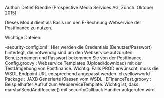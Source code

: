 Author: Detlef Brendle (Prospective Media Services AG, Zürich. Oktober 2015)


Dieses Modul dient als Basis um den E-Rechnung Webservice der Postfinance zu nutzen.

Wichtige Dateien:

-security-config.xml    : Hier werden die Credentials (Benutzer/Passwort) hinterlegt, die notwendig sind um den Webservice aufzurufen. Benutzernamen und Passwort bekommen Sie von der Postfinance.
Config.groovy           : Webservice Templates (Upload/download) mit der TestUmgebung von Postfinance. Wichtig: Falls PROD erwünscht, muss die WSDL Endpoint URL entsprechend angepasst werden.
ch.yellowworld Package  : JAXB Generierte Klassen vom WSDL
-EFinanceTest.groovy    : Beispielhafter Aufruf zum WebserviceTemplate. Wichtig ist, dass marshalSendAndReceive() mit securityCallback Handler aufgerufen wird.





